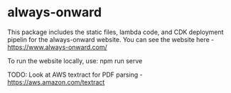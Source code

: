 # always-onward

This package includes the static files, lambda code, and CDK deployment pipelin for the always-onward website. You can see the website here - https://www.always-onward.com/

To run the website locally, use:
npm run serve


TODO:
Look at AWS textract for PDF parsing - https://aws.amazon.com/textract
